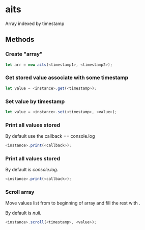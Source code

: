 # aits

Array indexed by timestamp

## Methods

### Create "array"

```js
let arr = new aits(<timestamp1>, <timestamp2>);
```

### Get stored value associate with some timestamp

```js
let value = <instance>.get(<timestamp>);
```

### Set value by timestamp

```js
let value = <instance>.set(<timestamp>, <value>);
```

### Print all values stored

By default use the callback == console.log

```js
<instance>.print(<callback>);
```

### Print all values stored

By default <callback> is *console.log*.

```js
<instance>.print(<callback>);
```

### Scroll array

Move values list from <timestamp> to beginning of array and fill the rest with <value>.

By default <value> is *null*.

```js
<instance>.scroll(<timestamp>, <value>);
```
